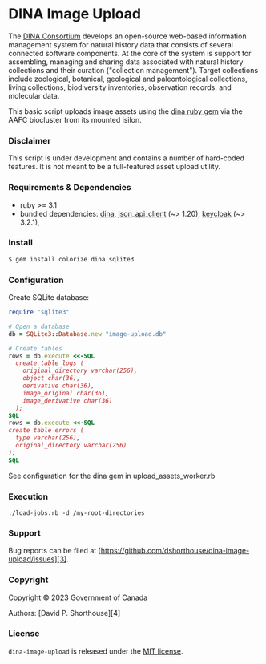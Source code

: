 # DINA Image Upload

The [DINA Consortium][1] develops an open-source web-based information management system for natural history data that consists of several connected software components. At the core of the system is support for assembling, managing and sharing data associated with natural history collections and their curation ("collection management"). Target collections include zoological, botanical, geological and paleontological collections, living collections, biodiversity inventories, observation records, and molecular data.

This basic script uploads image assets using the [dina ruby gem][9] via the AAFC biocluster from its mounted isilon.

### Disclaimer

This script is under development and contains a number of hard-coded features. It is not meant to be a full-featured asset upload utility.

### Requirements & Dependencies

- ruby >= 3.1
- bundled dependencies: [dina][9], [json_api_client][5] (\~> 1.20), [keycloak][10] (\~> 3.2.1),

### Install

```bash
$ gem install colorize dina sqlite3
```
### Configuration

Create SQLite database:

```ruby
require "sqlite3"

# Open a database
db = SQLite3::Database.new "image-upload.db"

# Create tables
rows = db.execute <<-SQL
  create table logs (
    original_directory varchar(256),
    object char(36),
    derivative char(36),
    image_original char(36),
    image_derivative char(36)
  );
SQL
rows = db.execute <<-SQL
create table errors (
  type varchar(256),
  original_directory varchar(256)
);
SQL
```

See configuration for the dina gem in upload_assets_worker.rb

### Execution

`./load-jobs.rb -d /my-root-directories`

### Support

Bug reports can be filed at [https://github.com/dshorthouse/dina-image-upload/issues][3].

### Copyright
Copyright © 2023 Government of Canada

Authors: [David P. Shorthouse][4]

### License

`dina-image-upload` is released under the [MIT license][2].

[1]: https://dina-project.net/
[2]: http://www.opensource.org/licenses/MIT
[3]: https://github.com/dshorthouse/dina-image-upload/issues
[5]: https://github.com/JsonApiClient/json_api_client
[9]: https://rubygems.org/gems/dina
[10]: https://github.com/imagov/keycloak
